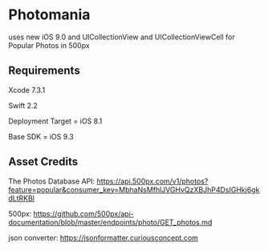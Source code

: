 # Photomania

uses new iOS 9.0 and UICollectionView and  UICollectionViewCell for Popular Photos in 500px

Requirements
-------------------------------------------------
Xcode 7.3.1

Swift 2.2

Deployment Target = iOS 8.1

Base SDK = iOS 9.3

Asset Credits
-------------------------------------------------

The Photos Database API:
https://api.500px.com/v1/photos?feature=popular&consumer_key=MbhaNsMfhlJVGHvQzXBJhP4DsIGHkj6gkdLtRKBl

500px:
https://github.com/500px/api-documentation/blob/master/endpoints/photo/GET_photos.md

json converter:
https://jsonformatter.curiousconcept.com

